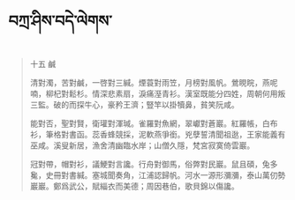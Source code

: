 # བཀྲ་ཤིས་བདེ་ལེགས་
> 十五 鹹
> 
> 清對濁，苦對鹹，一啓對三緘。煙蓑對雨笠，月榜對風帆。鶯睍睆，燕呢喃，柳杞對鬆杉。情深悲素扇，淚痛溼青衫。漢室既能分四姓，周朝何用叛三監。破的而探牛心，豪矜王濟；豎竿以掛犢鼻，貧笑阮咸。
> 
> 能對否，聖對賢，衛瓘對渾瑊。雀羅對魚網，翠巘對蒼巖。紅羅帳，白布衫，筆格對書函。蕊香蜂競採，泥軟燕爭銜。兇孽誓清聞祖逖，王家能義有巫咸。溪叟新居，漁舍清幽臨水岸；山僧久隱，梵宮寂寞倚雲巖。
> 
> 冠對帶，帽對衫，議鯁對言讒。行舟對御馬，俗弊對民巖。鼠且碩，兔多毚，史冊對書緘。塞城聞奏角，江浦認歸帆。河水一源形瀰瀰，泰山萬仞勢巖巖。鄭爲武公，賦緇衣而美德；周因巷伯，歌貝錦以傷讒。
>